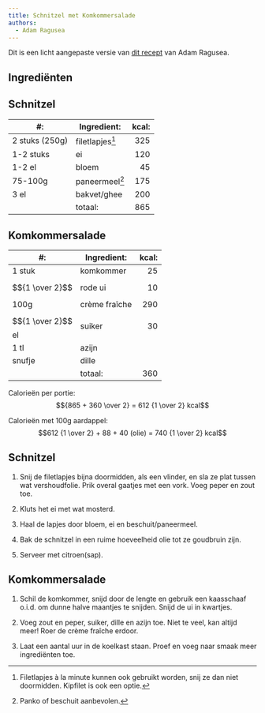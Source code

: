 ```yaml
---
title: Schnitzel met Komkommersalade
authors:
  - Adam Ragusea
---
```


Dit is een licht aangepaste versie van [dit recept](https://www.youtube.com/watch?v=4eGNy2E7CVs) van Adam Ragusea.

## Ingrediënten

## Schnitzel

| #:             | Ingredient:     | kcal: |
| -------------- | --------------- | ----: |
| 2 stuks (250g) | filetlapjes[^1] |   325 |
| 1-2 stuks      | ei              |   120 |
| 1-2 el         | bloem           |    45 |
| 75-100g        | paneermeel[^2]  |   175 |
| 3 el           | bakvet/ghee     |   200 |
|                | totaal:         |   865 |

[^1]: Filetlapjes à la minute kunnen ook gebruikt worden, snij ze dan niet doormidden. Kipfilet is ook een optie.
[^2]: Panko of beschuit aanbevolen.

## Komkommersalade

| #:                 | Ingredient:   | kcal: |
| ------------------ | ------------- | ----: |
| 1 stuk             | komkommer     |    25 |
| $${1 \over 2}$$    | rode ui       |    10 |
| 100g               | crème fraîche |   290 |
| $${1 \over 2}$$ el | suiker        |    30 |
| 1 tl               | azijn         |       |
| snufje             | dille         |       |
|                    | totaal:       |   360 |

Calorieën per portie: $${865 + 360 \over 2} = 612 {1 \over 2} kcal$$

Calorieën met 100g aardappel: $$612 {1 \over 2} + 88 + 40 (olie) = 740 {1 \over 2} kcal$$

## Schnitzel

1. Snij de filetlapjes bijna doormidden, als een vlinder, en sla ze plat tussen wat vershoudfolie. Prik overal gaatjes met een vork. Voeg peper en zout toe.

1. Kluts het ei met wat mosterd.

1. Haal de lapjes door bloem, ei en beschuit/paneermeel.

1. Bak de schnitzel in een ruime hoeveelheid olie tot ze goudbruin zijn.

1. Serveer met citroen(sap).

## Komkommersalade

1. Schil de komkommer, snijd door de lengte en gebruik een kaasschaaf o.i.d. om dunne halve maantjes te snijden. Snijd de ui in kwartjes.

1. Voeg zout en peper, suiker, dille en azijn toe. Niet te veel, kan altijd meer! Roer de crème fraîche erdoor.

1. Laat een aantal uur in de koelkast staan. Proef en voeg naar smaak meer ingrediënten toe.
